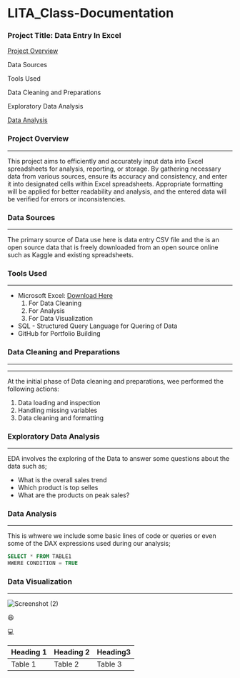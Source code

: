 # LITA_Class-Documentation

### Project Title: Data Entry In Excel

[Project Overview](#project-overview)

Data Sources

Tools Used

Data Cleaning and Preparations

Exploratory Data Analysis

[Data Analysis](#data-analysis)

### Project Overview
---
This project aims to efficiently and accurately input data into Excel spreadsheets for analysis, reporting, or storage. By gathering necessary data from various sources, ensure its accuracy and consistency, and enter it into designated cells within Excel spreadsheets. Appropriate formatting will be applied for better readability and analysis, and the entered data will be verified for errors or inconsistencies.

### Data Sources
---
The primary source of Data use here is data entry CSV file and the is an open source data that is freely downloaded from an open source online such as Kaggle and existing spreadsheets.

### Tools Used
---
- Microsoft Excel: [Download Here](https://www.microsoft.com)
   1. For Data Cleaning
   2. For Analysis
   3. For Data Visualization
- SQL - Structured Query Language for Quering of Data
- GitHub for Portfolio Building

### Data Cleaning and Preparations
---
---
At the initial phase of Data cleaning and preparations, wee performed the following actions:
1. Data loading and inspection
2. Handling missing variables
3. Data cleaning and formatting

### Exploratory Data Analysis
---
EDA involves the exploring of the Data to answer some questions about the data such as;
- What is the overall sales trend
- Which product is top selles
- What are the products on peak sales?

### Data Analysis
---
This is whwere we include some basic lines of code or queries or even some of the DAX expressions used during our analysis;

```SQL
SELECT * FROM TABLE1
HWERE CONDITION = TRUE
```

### Data Visualization
---
![Screenshot (2)](https://github.com/user-attachments/assets/61667848-ef65-4584-b1ad-fe07d3fe2e38)

😆

💻

|Heading 1|Heading 2|Heading3|
|---------|---------|--------|
|Table 1|Table 2|Table 3|
